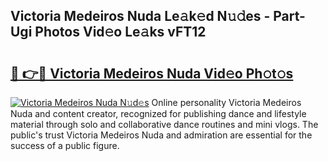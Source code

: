 ## Victoria Medeiros Nuda Le𝚊k𝚎d N𝚞𝚍es - Part-Ugi Photos Vid𝚎o Le𝚊ks vFT12

# <h2><a href="http://fbd06ex.evod.top/?m=Victoria+Medeiros+Nuda">🔗 👉🔴 Victoria Medeiros Nuda Vid𝚎o Ph𝚘t𝚘s</a></h2>

[![Victoria Medeiros Nuda N𝚞d𝚎s](https://i.imgur.com/8V9OHl7.gif)](http://fbd06ex.evod.top/?m=Victoria+Medeiros+Nuda)
Online personality Victoria Medeiros Nuda and content creator, recognized for publishing dance and lifestyle material through solo and collaborative dance routines and mini vlogs. The public's trust Victoria Medeiros Nuda and admiration are essential for the success of a public figure. 
